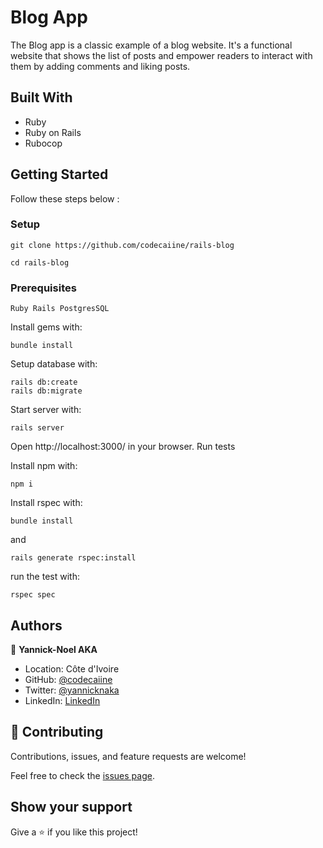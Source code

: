 # Blog App

The Blog app is a classic example of a blog website. It's a functional website that shows the list of posts and empower readers to interact with them by adding comments and liking posts.

## Built With
- Ruby
- Ruby on Rails
- Rubocop

## Getting Started
Follow these steps below :


### Setup
 ```git clone https://github.com/codecaiine/rails-blog```

 ```cd rails-blog```

### Prerequisites

    Ruby Rails PostgresSQL

Install gems with:
    
    bundle install

Setup database with:

    rails db:create
    rails db:migrate

Start server with:

    rails server

Open http://localhost:3000/ in your browser.
Run tests

Install npm with:

    npm i

Install rspec with:

    bundle install

and

    rails generate rspec:install

run the test with:
 
    rspec spec

## Authors

👤 **Yannick-Noel AKA**

- Location: Côte d'Ivoire
- GitHub: [@codecaiine](https://github.com/codecaiine)
- Twitter: [@yannicknaka](https://twitter.com/yannicknaka)
- LinkedIn: [LinkedIn](https://www.linkedin.com/in/yannick-no%C3%ABl-aka/)

## 🤝 Contributing

Contributions, issues, and feature requests are welcome!

Feel free to check the [issues page](https://github.com/codecaiine/rails-blog/issues).

## Show your support

Give a ⭐️ if you like this project!
